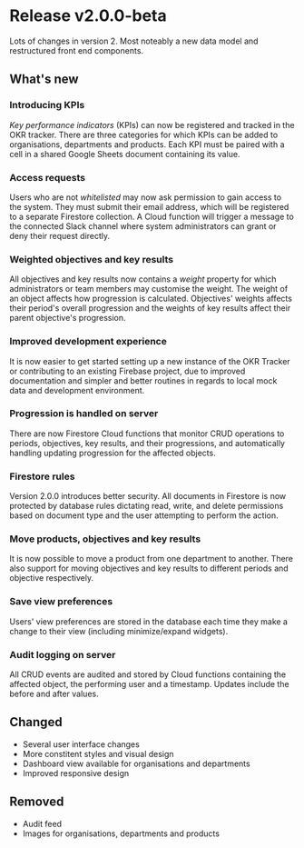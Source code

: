 # Release v2.0.0-beta

Lots of changes in version 2. Most noteably a new data model and restructured front end components.

## What's new

### Introducing KPIs

_Key performance indicators_ (KPIs) can now be registered and tracked in the OKR tracker. There are three categories for which KPIs can be added to organisations, departments and products. Each KPI must be paired with a cell in a shared Google Sheets document containing its value.

### Access requests

Users who are not _whitelisted_ may now ask permission to gain access to the system. They must submit their email address, which will be registered to a separate Firestore collection. A Cloud function will trigger a message to the connected Slack channel where system administrators can grant or deny their request directly.

### Weighted objectives and key results

All objectives and key results now contains a _weight_ property for which administrators or team members may customise the weight. The weight of an object affects how progression is calculated. Objectives' weights affects their period's overall progression and the weights of key results affect their parent objective's progression.

### Improved development experience

It is now easier to get started setting up a new instance of the OKR Tracker or contributing to an existing Firebase project, due to improved documentation and simpler and better routines in regards to local mock data and development environment.

### Progression is handled on server

There are now Firestore Cloud functions that monitor CRUD operations to periods, objectives, key results, and their progressions, and automatically handling updating progression for the affected objects.

### Firestore rules

Version 2.0.0 introduces better security. All documents in Firestore is now protected by database rules dictating read, write, and delete permissions based on document type and the user attempting to perform the action.

### Move products, objectives and key results

It is now possible to move a product from one department to another. There also support for moving objectives and key results to different periods and objective respectively.

### Save view preferences

Users' view preferences are stored in the database each time they make a change to their view (including minimize/expand widgets).

### Audit logging on server

All CRUD events are audited and stored by Cloud functions containing the affected object, the performing user and a timestamp. Updates include the before and after values.

## Changed

- Several user interface changes
- More constitent styles and visual design
- Dashboard view available for organisations and departments
- Improved responsive design

## Removed

- Audit feed
- Images for organisations, departments and products
